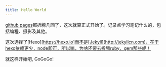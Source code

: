 ```yaml
---
title: Hello World
---
```


[github pages](https://pages.github.com)都折腾几回了，这次就算正式开始了。记录点学习笔记什么的，包括编程、摄影及其他。

这次选择了[Hexo][https://hexo.io]而不是[Jekyll](http://jekyllcn.com)，在于hexo依赖更少，node即可，所以嘛，为啥还要去折腾ruby、gem那些呢！

就这样开始吧, GoGoGo!